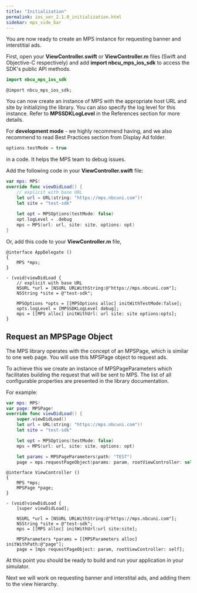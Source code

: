 ```yaml
---
title: "Initialization"
permalink: ios_ver_2.1.0_initialization.html
sidebar: mps_side_bar
---
```

You are now ready to create an MPS instance for requesting banner and interstitial ads.  

First, open your **ViewController.swift** or **ViewController.m** files (Swift and Objective-C respectively) and add **import nbcu_mps_ios_sdk** to access the SDK's public API methods.

```swift
import nbcu_mps_ios_sdk
```

```objc
@import nbcu_mps_ios_sdk;
```

You can now create an instance of MPS with the appropriate host URL and site by initializing the library. You can also specify the log level for this instance. Refer to **MPSSDKLogLevel** in the References section for more details.

For **development mode** - we highly recommend having, and we also recommend to read Best Practices section from Display Ad folder.
```swift
options.testMode = true
```
in a code. It helps the MPS team to debug issues.

Add the following code in your **ViewController.swift** file:

```swift
var mps: MPS!
override func viewDidLoad() {
    // explicit with base URL
    let url = URL(string: "https://mps.nbcuni.com")!
    let site = "test-sdk"
    
    let opt = MPSOptions(testMode: false)
    opt.logLevel = .debug
    mps = MPS(url: url, site: site, options: opt)
}
```
Or, add this code to your **ViewController.m** file,

```objc
@interface AppDelegate ()
{
    MPS *mps;
}

- (void)viewDidLoad {
    // explicit with base URL
    NSURL *url = [NSURL URLWithString:@"https://mps.nbcuni.com"];
    NSString *site = @"test-sdk";
    
    MPSOptions *opts = [[MPSOptions alloc] initWithTestMode:false];
    opts.logLevel = [MPSSDKLogLevel debug];
    mps = [[MPS alloc] initWithUrl: url site: site options:opts];
}
```

## Request an MPSPage Object

The MPS library operates with the concept of an MPSPage, which is similar to one web page. 
You will use this MPSPage object to request ads. 

To achieve this we create an instance of MPSPageParameters which facilitates building the request that will be sent to MPS. The list of all configurable properties are presented in the library documentation. 

For example:

```swift
var mps: MPS!
var page: MPSPage!
override func viewDidLoad() {
    super.viewDidLoad()
    let url = URL(string: "https://mps.nbcuni.com")!
    let site = "test-sdk"

    let opt = MPSOptions(testMode: false)
    mps = MPS(url: url, site: site, options: opt)

    let params = MPSPageParameters(path: "TEST")
    page = mps.requestPageObject(params: param, rootViewController: self)
```

```objc
@interface ViewController ()
{    
    MPS *mps;
    MPSPage *page;
}

- (void)viewDidLoad {
    [super viewDidLoad];

    NSURL *url = [NSURL URLWithString:@"https://mps.nbcuni.com"];
    NSString *site = @"test-sdk";
    mps = [[MPS alloc] initWithUrl:url site:site];

    MPSParameters *params = [[MPSParameters alloc] initWithPath:@"page"];
    page = [mps requestPageObject: param, rootViewController: self];
```

At this point you should be ready to build and run your application in your simulator. 

Next we will work on requesting banner and interstital ads, and adding them to the view hierarchy.
